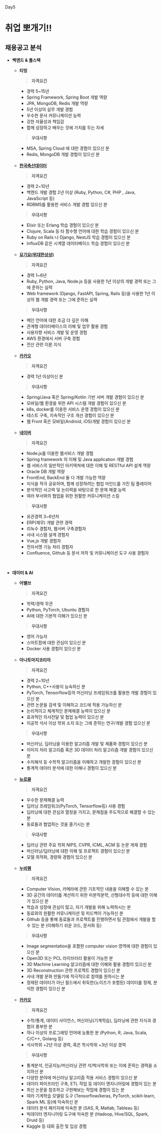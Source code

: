 Day5
# 취업 뽀개기!! 

## 채용공고 분석
- **백엔드 & 풀스택**
     - **티빙**
        > **자격요건**
        - 경력 5~15년
        - Spring Framework, Spring Boot 개발 역량
        - JPA, MongoDB, Redis 개발 역량
        - 5년 이상의 실무 개발 경험
        - 우수한 문서 커뮤니케이션 능력
        - 강한 자율성과 책임감
        - 함께 성장하고 배우는 것에 가치를 두는 자세
        > **우대사항**
        - MSA, Spring Cloud 에 대한 경험이 있으신 분
        - Redis, MongoDB 개발 경험이 있으신 분

    <br/>

     - **[한국축산데이터](https://career.programmers.co.kr/job_positions/16023)**
        > **자격요건**
        - 경력 2~10년
        - 백엔드 개발 경험 2년 이상 (Ruby, Python, C#, PHP , Java, JavaScript 등)
        - RDBMS를 활용한 서비스 개발 경험 있으신 분
        > **우대사항**
        - Elixir 또는 Erlang 학습 경험이 있으신 분
        - Clojure, Scala 등 타 함수형 언어에 대한 학습 경험이 있으신 분
        - Ruby on Rails 나 Django, NestJS 학습 경험이 있으신 분
        - InfluxDB 같은 시계열 데이터베이스 학습 경험이 있으신 분

    <br/>

     - **[요기요(위대한상상)](https://career.programmers.co.kr/job_positions/11310)**
        > **자격요건** 
        - 경력 1~6년
        - Ruby, Python, Java, Node.js 등을 사용한 1년 이상의 개발 경력 또는 그에 준하는 실력
        - Web framework (Django, FastAPI, Spring, Rails 등)을 사용한 1년 이상의 웹 개발 경력 또는 그에 준하는 실력
        > **우대사항**
        - 메인 언어에 대한 조금 더 깊은 이해
        - 관계형 데이터베이스의 이해 및 업무 활용 경험
        - 사용자향 서비스 개발 및 운영 경험
        - AWS 환경에서 서버 구축 경험
        - 전산 관련 이론 지식

    <br/>

     - **[카카오](https://careers.kakao.com/jobs/P-12105)**
        > **자격요건** 
        - 경력 1년 이상이신 분
        > **우대사항**
        - Spring/Java 혹은 Spring/Kotlin 기반 서버 개발 경험이 있으신 분
        - 모바일/웹 환경을 위한 API 시스템 개발 경험이 있으신 분
        - k8s, docker를 이용한 서비스 운영 경험이 있으신 분
        - 테스트 구축, 지속적인 구조 개선 경험이 있으신 분
        - 웹 Front 혹은 모바일(Android, iOS)개발 경험이 있으신 분

    <br/>

     - **[네이버](https://recruit.navercorp.com/rcrt/view.do?annoId=3000069&sw=&subJobCdArr=1010001%2C1010002%2C1010003%2C1010004%2C1010005%2C1010006%2C1010007%2C1010008%2C1010020%2C1020001%2C1030001%2C1030002%2C1040001%2C1050001%2C1050002%2C1060001&sysCompanyCdArr=&empTypeCdArr=&entTypeCdArr=&workAreaCdArr=)**
        > **자격요건** 
        - Node.js를 이용한 웹서비스 개발 경험
        - Spring framework 의 이해 및 Java application 개발 경험
        - 웹 서비스의 일반적인 아키텍쳐에 대한 이해 및 RESTful API 설계 역량
        - Oracle DB 개발 역량
        - FrontEnd, BackEnd 둘 다 개발 가능한 역량
        - 지식을 적극 공유하며, 함께 성장하려는 협업 마인드를 가진 팀 플레이어
        - 분석적인 사고력 및 논리력을 바탕으로 한 문제 해결 능력
        - 여러 부서와의 협업을 위한 원활한 커뮤니케이션 스킬
        > **우대사항**
        - 유관경력 3~6년차
        - ERP(재무) 개발 관련 경력
        - 리눅수 경험자, 웹서버 구축경험자
        - 사내 시스템 설계 경험자
        - Vue,js 개발 경험자
        - 전자서명 기능 처리 경험자
        - Confluence, Github 등 문서 저작 및 커뮤니케이션 도구 사용 경험자

<br/>

- **데이터 & AI**  
     - **어밸브**
        > **자격요건**
        - 학력/경력 무관
        - Python, PyTorch, Ubuntu 경험자
        - AI에 대한 기본적 이해가 있으신 분
        > **우대사항**
        - 영어 가능자
        - 스마트팜에 대한 관심이 있으신 분
        - Docker 사용 경험이 있으신 분

    <br/>

     - **아나토마지코리아**
        > **자격요건** 
        - 경력 2~10년
        - Python, C++사용이 능숙하신 분
        - PyTorch, Tensorflow등의 머신러닝 프레임워크를 활용한 개발 경험이 있으신 분
        - 관련 논문을 검색 및 이해하고 코드에 적용 가능하신 분
        - 논리적이고 체계적인 문제해결 능력이 있으신 분
        - 효과적인 의사전달 및 협업 능력이 있으신 분
        - 이공학 석사 이상 학위 소지 또는 그에 준하는 연구/개발 경험 있으신 분
        > **우대사항**
        - 머신러닝, 딥러닝을 이용한 알고리즘 개발 및 제품화 경험이 있으신 분
        - 이미지 처리 알고리즘 혹은 3D 데이터 처리 알고리즘 개발 경험이 있으신 분
        - 수치해석 등 수학적 알고리즘을 이해하고 개발한 경험이 있으신 분
        - 통계적 데이터 분석에 대한 이해나 경험이 있으신 분 

    <br/>

     - **[뉴로클](https://career.programmers.co.kr/job_positions/14968)**
        > **자격요건** 
        - 우수한 문제해결 능력
        - 딥러닝 프레임워크(PyTorch, Tensorflow등) 사용 경험
        - 딥러닝에 대한 관심과 열정을 가지고, 문제점을 주도적으로 해결할 수 있는 분
        - 동료들과 협업하는 것을 즐기시는 분
        > **우대사항**
        - 딥러닝 관련 주요 학회 NIPS, CVPR, ICML, ACM 등 논문 게재 경험
        - 머신러닝/딥러닝에 대한 이해 및 프로젝트 경험이 있으신 분
        - 모델 최적화, 경량화 경험이 있으신 분

    <br/>

     - **[누비램](https://career.programmers.co.kr/job_positions/12059)**
        > **자격요건** 
        - Computer VIsion, 카메라에 관한 기초적인 내용을 이해할 수 있는 분
        - 3D 공간의 데이터를 계산하기 위한 미분적분학, 선형대수학 등에 대한 이해가 있으신 분
        - 학습과 성장에 관심이 많고, 자기 개발을 위해 노력하시는 분
        - 동료와의 원활한 커뮤니케이션 및 피드백이 가능하신 분
        - Github 등을 통해 동료들과 프로젝트를 진행하면서 팀 관점에서 개발을 할 수 있는 분 (이해하기 쉬운 코드, 문서화 등)
        > **우대사항**
        - Image segmentation을 포함한 computer vision 영역에 대한 경험이 있으신 분
        - Open3D 또는 PCL 라이브러리 활용이 가능한 분
        - 3D Machine Learning 알고리즘에 대한 이해와 활용 경험이 있으신 분
        - 3D Reconstruction 관련 프로젝트 경험이 있으신 분
        - 사내 개발 문화 만들기에 적극적으로 참여를 원하시는 분
        - 정제된 데이터가 아닌 필드에서 취둑한(노이즈가 포함된) 데이터를 정제, 분석한 경험이 있으신 분

    <br/>

     - **[카카오](https://careers.kakao.com/jobs/P-12496?page=2)**
        > **자격요건**
        - 수학/통계, 데이터 사이언스, 머신러닝(기계학습), 딥러닝에 관한 지식과 경험이 풍부한 분
        - 하나 이상의 프로그래밍 언어에 능통한 분 (Python, R, Java, Scala, C/C++, Golang 등)
        - 석사학위 +2년 이상 경력, 혹은 학사학위 +3년 이상 경력
        > **우대사항**
        - 통계분석, 인공지능/머신러닝 관련 석/박사학위 또는 이에 준하는 경력을 소지하신 분
        - 다양한 분야에 머신러닝 알고리즘 적용 서비스 경험이 있으신 분
        - 데이터 파이프라인 구축, ETL 작업 등 데이터 엔지니어링에 경험이 있는 분
        - 최신 논문을 참조하고 구현해보는 작업에 경험이 있는 분
        - 여러 기계학습 모델링 도구 (Tensorflow/keras, PyTorch, scikit-learn, Spark ML 등)에 익숙하신 분
        - 데이터 분석 패키지에 익숙한 분 (SAS, R, Matlab, Tableau 등)
        - 빅데이터 엔지니어링 도구에 익숙한 분 (Hadoop, Hive/SQL, Spark, Druid 등)
        - Kaggle 등 대회 출전 및 입상 경험
